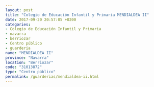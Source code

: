 ```yaml
---
layout: post
title: "Colegio de Educación Infantil y Primaria MENDIALDEA II"
date: 2017-09-20 20:57:05 +0200
categories:
- Colegio de Educación Infantil y Primaria
- navarra
- berriozar
- Centro público
- guarderia
name: "MENDIALDEA II"
province: "Navarra"
location: "Berriozar"
code: "31013872"
type: "Centro público"
permalink: /guarderias/mendialdea-ii.html
---
```

